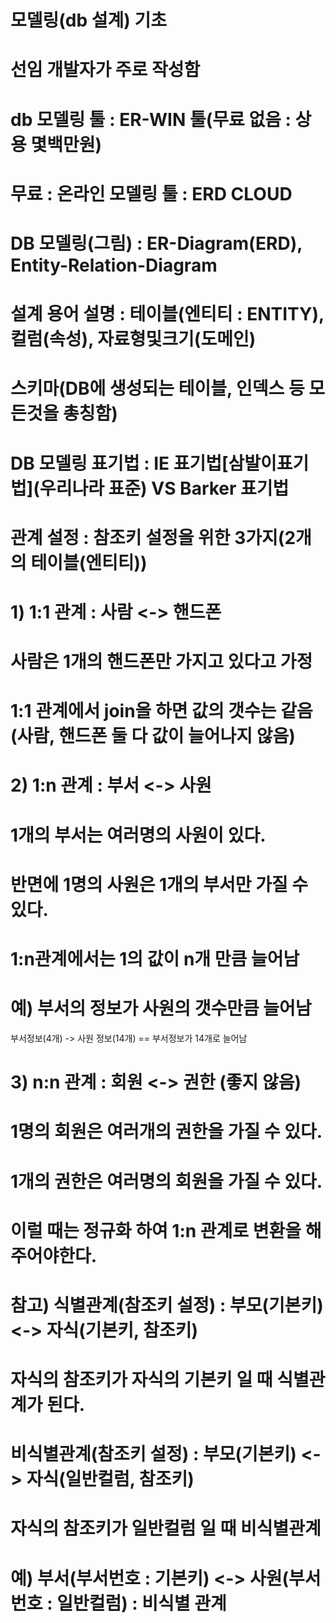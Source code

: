 # 모델링(db 설계) 기초
# 선임 개발자가 주로 작성함
# db 모델링 툴 : ER-WIN 툴(무료 없음 : 상용 몇백만원)
# 무료 : 온라인 모델링 툴 : ERD CLOUD
# DB 모델링(그림) : ER-Diagram(ERD), Entity-Relation-Diagram
# 설계 용어 설명 : 테이블(엔티티 : ENTITY), 컬럼(속성), 자료형및크기(도메인)
#                   스키마(DB에 생성되는 테이블, 인덱스 등 모든것을 총칭함)
# DB 모델링 표기법 : IE 표기법[삼발이표기법](우리나라 표준) VS Barker 표기법

# 관계 설정 : 참조키 설정을 위한 3가지(2개의 테이블(엔티티))
# 1) 1:1 관계 : 사람 <-> 핸드폰
# 사람은 1개의 핸드폰만 가지고 있다고 가정
# 1:1 관계에서 join을 하면 값의 갯수는 같음(사람, 핸드폰 둘 다 값이 늘어나지 않음)

# 2) 1:n 관계 : 부서 <-> 사원
# 1개의 부서는 여러명의 사원이 있다.
# 반면에 1명의 사원은 1개의 부서만 가질 수 있다.
# 1:n관계에서는 1의 값이 n개 만큼 늘어남
# 예) 부서의 정보가 사원의 갯수만큼 늘어남
부서정보(4개) -> 사원 정보(14개) == 부서정보가 14개로 늘어남

# 3) n:n 관계 : 회원 <-> 권한 (좋지 않음)
# 1명의 회원은 여러개의 권한을 가질 수 있다.
# 1개의 권한은 여러명의 회원을 가질 수 있다.
# 이럴 때는 정규화 하여 1:n 관계로 변환을 해 주어야한다.

# 참고) 식별관계(참조키 설정) : 부모(기본키) <-> 자식(기본키, 참조키)
# 자식의 참조키가 자식의 기본키 일 때 식별관계가 된다.

#       비식별관계(참조키 설정) : 부모(기본키) <-> 자식(일반컬럼, 참조키)
# 자식의 참조키가 일반컬럼 일 때 비식별관계
# 예) 부서(부서번호 : 기본키) <-> 사원(부서번호 : 일반컬럼) : 비식별 관계